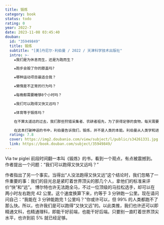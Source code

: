 ```yaml
---
title: 锻炼
category: book
status: todo
rating: 0
year: 2022-7
date: 2023-11-08 03:45:40
douban:
  id: "35949849"
  title: 锻炼
  subtitle: "[美]丹尼尔·利伯曼 / 2022 / 天津科学技术出版社"
  intro: >-
    ★我们是为休息而生，还是为跑而生？

    ★跑步会毁了你的膝盖吗?

    ★哪种运动项目最适合我？

    ★懒惰是不正常的行为吗？

    ★每晚都需要睡够8个小时吗？

    ★我们可以跑得又快又远吗？

    ★体育等于锻炼吗？

    在不算太遥远的过去，我们那些狩猎采集者、农耕者祖先，为了获得足够的食物，每天需要进行数小时的身体活动，偶尔也会为了娱乐或者社交而做游戏或者跳舞，但没人会为了健康而奔跑或者行走几千米。锻炼只是人类进化过程中近期才出现的现象。哈佛大学进化生物学家丹尼尔·利伯曼凭借自己多年在世界各地的研究与经验，向我们讲述为什么我们从未进化出锻炼的本能。

    在这本打破神话的书中，利伯曼告诉我们，锻炼，并不是人类的本能。利伯曼从人类学和进化学的角度探讨了我们的身体，破解了关于锻炼的12个谬误，教我们可以正确地对待自己的身体并进行正确的身体活动，帮助那些对锻炼感到焦虑、困惑和纠结的人们把锻炼重新放到正确的位置上。
  rating: 7.8
  cover: https://img2.doubanio.com/view/subject/l/public/s34261331.jpg
  link: https://book.douban.com/subject/35949849/
---
```


Via tw piglei 前段时间翻一本叫《锻炼》的书，看到一个观点，有点被震撼到。作者提出一个问题：“我们可以跑得又快又远吗？”

作者指出了另一个事实。当得出“人没法跑得又快又远”这个结论时，我们忽略了一件重要的事：我们的目光总是紧盯着世界顶尖的那几个人，拿他们的标准来评价“快”和“远”。
博尔特也许无法跑全马，不过一位顶级的马拉松选手，却可以在两小时左右跑完 42 公里。这个速度换算下来，约等于 3 分钟跑一公里。现在请问问自己：“我能在 3 分钟能跑完 1 公里吗？”你或许可以，但 99% 的人类都跑不了那么快。所以，也许我们是可以跑得“又快又远”的。以此类推，我们也许还可以即精通文科，也精通理科，即能干好前端，也能干好后端。只要别一直盯着世界顶尖水平，也许到前 5% 就已经足够。
